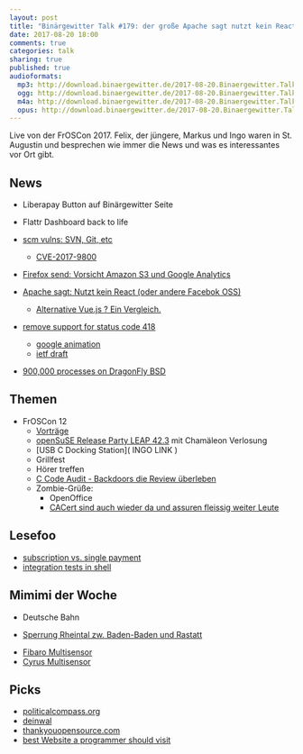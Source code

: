 ```yaml
---
layout: post
title: "Binärgewitter Talk #179: der große Apache sagt nutzt kein React"
date: 2017-08-20 18:00
comments: true
categories: talk
sharing: true
published: true
audioformats:
  mp3: http://download.binaergewitter.de/2017-08-20.Binaergewitter.Talk.179.mp3
  ogg: http://download.binaergewitter.de/2017-08-20.Binaergewitter.Talk.179.ogg
  m4a: http://download.binaergewitter.de/2017-08-20.Binaergewitter.Talk.179.m4a
  opus: http://download.binaergewitter.de/2017-08-20.Binaergewitter.Talk.179.opus
---
```

Live von der FrOSCon 2017. Felix, der jüngere, Markus und Ingo waren in St. Augustin und besprechen wie immer die News und was es interessantes vor Ort gibt.

## News
- Liberapay Button auf Binärgewitter Seite
- Flattr Dashboard back to life
- [scm vulns: SVN, Git, etc]( http://blog.recurity-labs.com/2017-08-10/scm-vulns )
  * [CVE-2017-9800]( https://subversion.apache.org/security/CVE-2017-9800-advisory.txt )

- [Firefox send: Vorsicht Amazon S3 und Google Analytics]( https://www.kuketz-blog.de/firefox-send-setzt-mozilla-erneut-auf-google-analytics/ )
- [Apache sagt: Nutzt kein React (oder andere Facebok OSS)]( 
https://www.heise.de/developer/meldung/Apache-Software-Foundation-will-keine-Projekte-mit-Facebook-Lizenz-unter-ihrem-Dach-3778887.html )
  * [Alternative Vue.js ? Ein Vergleich.]( https://vuejs.org/v2/guide/comparison.html#React )
- [remove support for status code 418]( https://github.com/golang/go/issues/21326 )
  * [google animation]( https://www.google.com/teapot )
  * [ietf draft]( https://tools.ietf.org/id/draft-nottingham-thanks-larry-00.html )
- [900,000 processes on DragonFly BSD]( http://lists.dragonflybsd.org/pipermail/users/2017-August/313552.html )

## Themen
- FrOSCon 12
    * [Vorträge]( https://media.ccc.de/c/froscon2017 )
    * [openSuSE Release Party LEAP 42.3]( https://news.opensuse.org/2017/07/17/plan-a-community-release-party-for-opensuse-leap-42-3/ ) mit Chamäleon Verlosung
    * [USB C Docking Station]( INGO LINK )
    * Grillfest
    * Hörer treffen
    * [C Code Audit - Backdoors die Review überleben]( http://underhanded-c.org/ )
    * Zombie-Grüße: 
      - OpenOffice
      - [CACert sind auch wieder da und assuren fleissig weiter Leute]( http://blog.cacert.org/2017/08/cacert-and-secure-u-at-froscon-2017/ )

## Lesefoo
- [subscription vs. single payment]( https://medium.com/building-ulysses/why-were-switching-ulysses-to-subscription-47f80b07a9cd )
- [integration tests in shell]( https://zachholman.com/posts/integration-tests )

## Mimimi der Woche
- Deutsche Bahn 
 * [Sperrung Rheintal zw. Baden-Baden und Rastatt]( 
https://www.swr.de/swraktuell/bw/sperrung-dauert-wohl-noch-bis-mitte-september/-/id=1622/did=20127050/nid=1622/ushjxw/index.html )
- [Fibaro Multisensor]( http://amzn.to/2veuxO3 )
- [Cyrus Multisensor]( http://amzn.to/2xfWN4r )

## Picks
- [politicalcompass.org](https://www.politicalcompass.org )
- [deinwal](https://deinwal.de/home )
- [thankyouopensource.com](https://www.thankyouopensource.com/ )
- [best Website a programmer should visit](https://github.com/sdmg15/Best-websites-a-programmer-should-visit )

